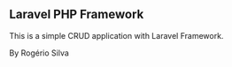 ## Laravel PHP Framework

This is a simple CRUD application with Laravel Framework.

By Rogério Silva
